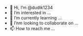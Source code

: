 - 👋 Hi, I’m @dudik1234
- 👀 I’m interested in ...
- 🌱 I’m currently learning ...
- 💞️ I’nm looking to collaborate on ...
- 📫 How to reach me ...

<!---
dudik1234/dudik1234 is a ✨ special ✨ repository because its `README.md` (this file) appears on your GitHub profile.
You can click the Preview link to take a look at your changes.
--->
